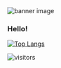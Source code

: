 <img src="https://media-exp1.licdn.com/dms/image/C4D16AQGPgzHMqxkTiQ/profile-displaybackgroundimage-shrink_350_1400/0/1602279712809?e=1624492800&v=beta&t=jBzU7U8O-NM-xcyOfBexPYqXWzTcomQ5kBv9-WnMY1A" alt="banner image" />

### Hello!



[![Top Langs](https://github-readme-stats.vercel.app/api/top-langs/?username=jakedalus&layout=compact&theme=radical)](https://github.com/anuraghazra/github-readme-stats)

<!--
**Jakedalus/jakedalus** is a ✨ _special_ ✨ repository because its `README.md` (this file) appears on your GitHub profile.

[![Jake's GitHub stats](https://github-readme-stats.vercel.app/api?username=jakedalus&show_icons=true&theme=radical)](https://github.com/anuraghazra/github-readme-stats)

[![willianrod's wakatime stats](https://github-readme-stats.vercel.app/api/wakatime?username=jakedalus)](https://github.com/anuraghazra/github-readme-stats)


Here are some ideas to get you started:

- 🔭 I’m currently working on transitioning to a front-end web development position!
- 🌱 I’m currently learning D3.js and Phaser
- 👯 I’m looking to collaborate on ...
- 🤔 I’m looking for help with ...
- 💬 Ask me about any philosophy questions you have :P
- 📫 How to reach me: jacob.a.carpenter@gmail.com or on Twitter
- 😄 Pronouns: he/him
- ⚡ Fun fact: ...
-->


![visitors](https://visitor-badge.glitch.me/badge?page_id=jakedalus.jakedalus)
